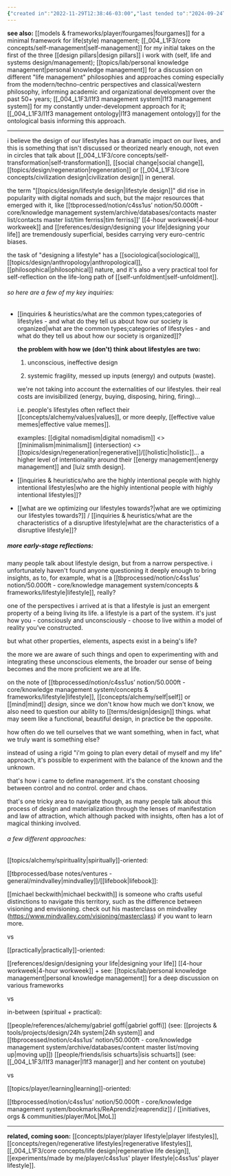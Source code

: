 ```yaml
---
{"created in":"2022-11-29T12:38:46-03:00","last tended to":"2024-09-24T16:29:53-03:00","tags":["l1f3","alchemy","design","topic","🌱"],"dg-publish":true,"relevancescore":94,"aliases":["lifestyle"],"notestage":["🌱"],"created":"2022-11-29T12:38:46.892-03:00","updated":"2025-04-02T16:52:28.221-03:00","permalink":"/004-l1-f3/core-concepts/lifestyles/","dgPassFrontmatter":true}
---
```


**see also:** [[models & frameworks/player/fourgames\|fourgames]] for a minimal framework for life(style) management;
[[_004_L1F3/core concepts/self-management\|self-management]] for my initial takes on the first of the three [[design pillars\|design pillars]] i work with (self, life and systems design/management);
[[topics/lab/personal knowledge management\|personal knowledge management]] for a discussion on different "life management" philosophies and approaches coming especially from the modern/techno-centric perspectives and classical/western philosophy, informing academic and organizational development over the past 50+ years;
[[_004_L1F3/l1f3 management system\|l1f3 management system]] for my constantly under-development approach for it;
[[_004_L1F3/l1f3 management ontology\|l1f3 management ontology]] for the ontological basis informing this approach.

---

i believe the design of our lifestyles has a dramatic impact on our lives, and this is something that isn't discussed or theorized nearly enough, not even in circles that talk about [[_004_L1F3/core concepts/self-transformation\|self-transformation]], [[social change\|social change]], [[topics/design/regeneration\|regeneration]] or [[_004_L1F3/core concepts/civilization design\|civilization design]] in general.

the term "[[topics/design/lifestyle design\|lifestyle design]]" did rise in popularity with digital nomads and such, but the major resources that emerged with it, like [[tbprocessed/notion/c4ss1us’ notion/50.000ft - core/knowledge management system/archive/databases/contacts master list/contacts master list/tim ferriss\|tim ferriss]]' [[4-hour workweek\|4-hour workweek]] and [[references/design/designing your life\|designing your life]] are tremendously superficial, besides carrying very euro-centric biases.

the task of "designing a lifestyle" has a [[sociological\|sociological]], [[topics/design/anthropology\|anthropological]], [[philosophical\|philosophical]] nature, and it's also a very practical tool for self-reflection on the life-long path of [[self-unfoldment\|self-unfoldment]].

###### so here are a few of my key inquiries:

- [[inquiries & heuristics/what are the common types;categories of lifestyles - and what do they tell us about how our society is organized\|what are the common types;categories of lifestyles - and what do they tell us about how our society is organized]]?

	**the problem with how we (don't) think about lifestyles are two:**
	
	1) unconscious, ineffective design
	 
	2) systemic fragility, messed up inputs (energy) and outputs (waste).
	
	we're not taking into account the externalities of our lifestyles. their real costs are invisibilized (energy, buying, disposing, hiring, firing)...
	
	i.e. people's lifestyles often reflect their [[concepts/alchemy/values\|values]], or more deeply, [[effective value memes\|effective value memes]].
	
	examples: [[digital nomadism\|digital nomadism]] <> [[minimalism\|minimalism]] (intersection) <> [[topics/design/regeneration\|regenerative]]/[[holistic\|holistic]]... a higher level of intentionality around their [[energy management\|energy management]] and [luiz smth design].

- [[inquiries & heuristics/who are the highly intentional people with highly intentional lifestyles\|who are the highly intentional people with highly intentional lifestyles]]?

- [[what are we optimizing our lifestyles towards?\|what are we optimizing our lifestyles towards?]] / [[inquiries & heuristics/what are the characteristics of a disruptive lifestyle\|what are the characteristics of a disruptive lifestyle]]?

##### more early-stage reflections:

many people talk about lifestyle design, but from a narrow perspective. i unfortunately haven't found anyone questioning it deeply enough to bring insights, as to, for example, what is a [[tbprocessed/notion/c4ss1us’ notion/50.000ft - core/knowledge management system/concepts & frameworks/lifestyle\|lifestyle]], really?

one of the perspectives i arrived at is that a lifestyle is just an emergent property of a being living its life. a lifestyle is a part of the system. it's just how you - consciously and unconsciously - choose to live within a model of reality you've constructed.

but what other properties, elements, aspects exist in a being's life?

the more we are aware of such things and open to experimenting with and integrating these unconscious elements, the broader our sense of being becomes and the more proficient we are at life.

on the note of [[tbprocessed/notion/c4ss1us’ notion/50.000ft - core/knowledge management system/concepts & frameworks/lifestyle\|lifestyle]], [[concepts/alchemy/self\|self]] or [[mind\|mind]] *design*, since we don't know how much we don't know, we also need to question our ability to [[terms/design\|design]] things. what may seem like a functional, beautiful design, in practice be the opposite.

how often do we tell ourselves that we want something, when in fact, what we truly want is something else?

instead of using a rigid "i'm going to plan every detail of myself and my life" approach, it's possible to experiment with the balance of the known and the unknown. 

that's how i came to define management. it's the constant choosing between control and no control. order and chaos.

that's one tricky area to navigate though, as many people talk about this process of design and materialization through the lenses of manifestation and law of attraction, which although packed with insights, often has a lot of magical thinking involved.

###### a few different approaches:

[[topics/alchemy/spirituality\|spiritually]]-oriented:

[[tbprocessed/base notes/ventures - general/mindvalley\|mindvalley]]/[[lifebook\|lifebook]]:

[[michael beckwith\|michael beckwith]] is someone who crafts useful distinctions to navigate this territory, such as the difference between visioning and envisioning. check out his masterclass on mindvalley (https://www.mindvalley.com/visioning/masterclass) if you want to learn more.

vs

[[practically\|practically]]-oriented:

[[references/design/designing your life\|designing your life]]
[[4-hour workweek\|4-hour workweek]]
\+ see: [[topics/lab/personal knowledge management\|personal knowledge management]] for a deep discussion on various frameworks

vs

in-between (spiritual + practical):

[[people/references/alchemy/gabriel goffi\|gabriel goffi]] (see: [[projects & tools/projects/design/24h system\|24h system]] and [[tbprocessed/notion/c4ss1us’ notion/50.000ft - core/knowledge management system/archive/databases/content master list/moving up\|moving up]])
[[people/friends/ísis schuarts\|ísis schuarts]] (see: [[_004_L1F3/l1f3 manager\|l1f3 manager]] and her content on youtube)

vs

[[topics/player/learning\|learning]]-oriented:

[[tbprocessed/notion/c4ss1us’ notion/50.000ft - core/knowledge management system/bookmarks/ReAprendiz\|reaprendiz]] / [[initiatives, orgs & communities/player/MoL\|MoL]]

----

**related, coming soon:** [[concepts/player/player lifestyle\|player lifestyles]], [[concepts/regen/regenerative lifestyles\|regenerative lifestyles]], [[_004_L1F3/core concepts/life design\|regenerative life design]], [[experiments/made by me/player/c4ss1us' player lifestyle\|c4ss1us' player lifestyle]].